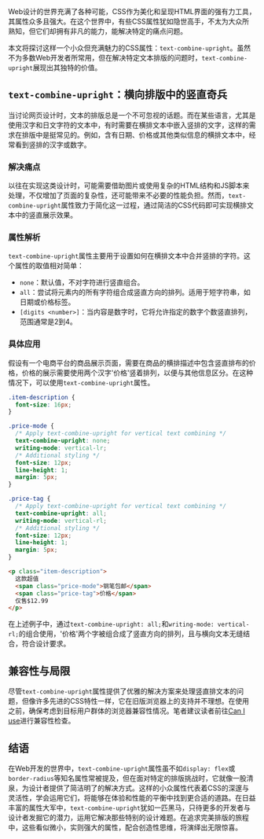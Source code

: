 Web设计的世界充满了各种可能，CSS作为美化和呈现HTML界面的强有力工具，其属性众多且强大。在这个世界中，有些CSS属性犹如隐世高手，不太为大众所熟知，但它们却拥有非凡的能力，能解决特定的痛点问题。

本文将探讨这样一个小众但充满魅力的CSS属性：`text-combine-upright`。虽然不为多数Web开发者所常用，但在解决特定文本排版的问题时，`text-combine-upright`展现出其独特的价值。

## `text-combine-upright`：横向排版中的竖直奇兵

当讨论网页设计时，文本的排版总是一个不可忽视的话题。而在某些语言，尤其是使用汉字和日文字符的文本中，有时需要在横排文本中嵌入竖排的文字，这样的需求在排版中是挺常见的。例如，含有日期、价格或其他类似信息的横排文本中，经常看到竖排的汉字或数字。

### 解决痛点

以往在实现这类设计时，可能需要借助图片或使用复杂的HTML结构和JS脚本来处理，不仅增加了页面的复杂性，还可能带来不必要的性能负担。然而，`text-combine-upright`属性致力于简化这一过程，通过简洁的CSS代码即可实现横排文本中的竖直展示效果。

### 属性解析

`text-combine-upright`属性主要用于设置如何在横排文本中合并竖排的字符。这个属性的取值相对简单：

- `none`：默认值，不对字符进行竖直组合。
- `all`：尝试将元素内的所有字符组合成竖直方向的排列。适用于短字符串，如日期或价格标签。
- `[digits <number>]`：当内容是数字时，它将允许指定的数字个数竖直排列，<number>范围通常是2到4。

### 具体应用

假设有一个电商平台的商品展示页面，需要在商品的横排描述中包含竖直排布的价格，价格的展示需要使用两个汉字'价格'竖着排列，以便与其他信息区分。在这种情况下，可以使用`text-combine-upright`属性。

```css
.item-description {
  font-size: 16px;
}

.price-mode {
  /* Apply text-combine-upright for vertical text combining */
  text-combine-upright: none;
  writing-mode: vertical-lr;
  /* Additional styling */
  font-size: 12px;
  line-height: 1;
  margin: 5px;
}

.price-tag {
  /* Apply text-combine-upright for vertical text combining */
  text-combine-upright: all;
  writing-mode: vertical-rl;
  /* Additional styling */
  font-size: 12px;
  line-height: 1;
  margin: 5px;
}
```

```html
<p class="item-description">
  这款超值
  <span class="price-mode">钢笔包邮</span>
  <span class="price-tag">价格</span>
  仅售$12.99
</p>
```
    


在上述例子中，通过`text-combine-upright: all;`和`writing-mode: vertical-rl;`的组合使用，'价格'两个字被组合成了竖直方向的排列，且与横向文本无缝结合，符合设计要求。

## 兼容性与局限

尽管`text-combine-upright`属性提供了优雅的解决方案来处理竖直排文本的问题，但像许多先进的CSS特性一样，它在旧版浏览器上的支持并不理想。在使用之前，确保考虑到目标用户群体的浏览器兼容性情况。笔者建议读者前往[Can I use](https://caniuse.com/#feat=text-combine-upright)进行兼容性检查。

## 结语

在Web开发的世界中，`text-combine-upright`属性虽不如`display: flex`或`border-radius`等知名属性常被提及，但在面对特定的排版挑战时，它就像一股清泉，为设计者提供了简洁明了的解决方式。这样的小众属性代表着CSS的深邃与灵活性，学会运用它们，将能够在体验和性能的平衡中找到更合适的道路。在日益丰富的属性大军中，`text-combine-upright`犹如一匹黑马，只待更多的开发者与设计者发掘它的潜力，运用它解决那些特别的设计难题。在追求完美排版的旅程中，这些看似微小，实则强大的属性，配合创造性思维，将演绎出无限惊喜。